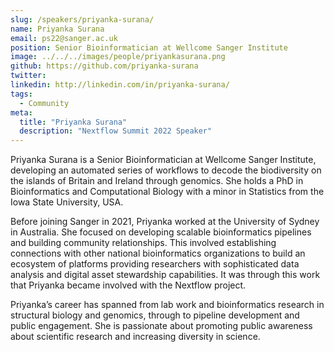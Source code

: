 ```yaml
---
slug: /speakers/priyanka-surana/
name: Priyanka Surana
email: ps22@sanger.ac.uk
position: Senior Bioinformatician at Wellcome Sanger Institute
image: ../../../images/people/priyankasurana.png
github: https://github.com/priyanka-surana
twitter: 
linkedin: http://linkedin.com/in/priyanka-surana/
tags:
  - Community
meta:
  title: "Priyanka Surana"
  description: "Nextflow Summit 2022 Speaker"
---
```

Priyanka Surana is a Senior Bioinformatician at Wellcome Sanger Institute, developing an automated series of workflows to decode the biodiversity on the islands of Britain and Ireland through genomics. She holds a PhD in Bioinformatics and Computational Biology with a minor in Statistics from the Iowa State University, USA.

Before joining Sanger in 2021, Priyanka worked at the University of Sydney in Australia. She focused on developing scalable bioinformatics pipelines and building community relationships. This involved establishing connections with other national bioinformatics organizations to build an ecosystem of platforms providing researchers with sophisticated data analysis and digital asset stewardship capabilities. It was through this work that Priyanka became involved with the Nextflow project.

Priyanka’s career has spanned from lab work and bioinformatics research in structural biology and genomics, through to pipeline development and public engagement. She is passionate about promoting public awareness about scientific research and increasing diversity in science.
